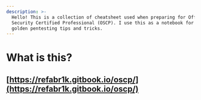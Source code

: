 ```yaml
---
description: >-
  Hello! This is a collection of cheatsheet used when preparing for Offensive
  Security Certified Professional (OSCP). I use this as a notebook for all
  golden pentesting tips and tricks.
---
```


# What is this?

## [https://refabr1k.gitbook.io/oscp/](https://refabr1k.gitbook.io/oscp/)


